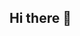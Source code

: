 ## Hi there 👋

<!--
**Chidinma-Bethel-Eleje/Chidinma-Bethel-Eleje** is a ✨ _special_ ✨ repository because its `README.md` (this file) appears on your GitHub profile.

Here are some ideas to get you started:

- 🔭 I’m currently working on A Diabetes Prediction Project using Python, Pandas, ttest, and Matplot to analyze health datasets and build predictive models.
- 🌱 I’m currently learning Advanced Python for Data Analysis, SQL for data querying, and Data Visualization with Matplotlib/Seaborn/Power BI.
- 👯 I’m looking to collaborate on Health-related data analysis projects, predictive modeling in healthcare, and open-source projects involving real-world datasets.
- 🤔 I’m looking for help with Best practices in machine learning model deployment and optimizing large health datasets for analysis.
- 💬 Ask me about Data cleaning, exploratory data analysis (EDA), visual storytelling with data, or transitioning from a science background into data analytics.
- 📫 How to reach me: eleje.bethel@gmail.com / https://www.linkedin.com/in/chidinma-eleje-5a20072b6?utm_source=share&utm_campaign=share_via&utm_content=profile&utm_medium=ios_app
- 😄 Pronouns: She/Her
- ⚡ Fun fact: I love blending science and technology to uncover health insights. Outside of data, I enjoy music and exploring new tech tools.
-->
